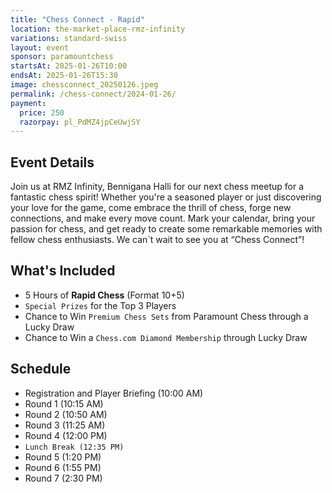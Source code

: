```yaml
---
title: "Chess Connect - Rapid"
location: the-market-place-rmz-infinity
variations: standard-swiss
layout: event
sponsor: paramountchess
startsAt: 2025-01-26T10:00
endsAt: 2025-01-26T15:30
image: chessconnect_20250126.jpeg
permalink: /chess-connect/2024-01-26/
payment:
  price: 250
  razorpay: pl_PdMZ4jpCeUwjSY
---
```

## Event Details

Join us at RMZ Infinity, Bennigana Halli for our next chess meetup for a
fantastic chess spirit! Whether you're a seasoned player or just discovering
your love for the game, come embrace the thrill of chess, forge new
connections, and make every move count. 
Mark your calendar, bring your passion for chess, and get ready to create some remarkable memories with fellow chess enthusiasts. We can`t wait to see you at “Chess Connect”!


## What's Included

* 5 Hours of **Rapid Chess** (Format 10+5)
* `Special Prizes` for the Top 3 Players
* Chance to Win `Premium Chess Sets` from Paramount Chess through a Lucky Draw
* Chance to Win a `Chess.com Diamond Membership` through Lucky Draw

## Schedule

- Registration and Player Briefing (10:00 AM)
- Round 1 (10:15 AM)
- Round 2 (10:50 AM)
- Round 3 (11:25 AM)
- Round 4 (12:00 PM)
- `Lunch Break (12:35 PM)`
- Round 5 (1:20 PM)
- Round 6 (1:55 PM)
- Round 7 (2:30 PM)
